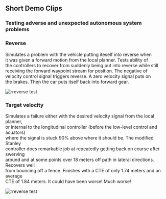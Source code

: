 
## Short Demo Clips

### Testing adverse and unexpected autonomous system problems

### Reverse 

Simulates a problem with the vehicle putting iteself into reverse when  
it was given a forward motion from the local planner. Tests ability of  
the controllers to recover from suddenly being put into reverse while still   
receiving the forward waypoint stream for position. The negative of  
velocity control signal triggers reverse. A zero velocity signal puts on  
the  brakes. Then the car puts itself back into forward gear.  




![rreverse test](demo/rev_test.gif)



### Target velocity 

Simulates a failure either with the desired velocity signal from the local planner,  
or internal to the longitudinal controller (before the low-level control and acuators)  
where the signal is stuck 90% above where it should be. The modified Stanley  
controller does remarkable job at repeatedly getting back on course after swerving  
around and at some points over 18 meters off path in lateral directions. Recovers well  
from bouncing off a fence. Finishes with a CTE of only  1.74 meters and an average  
CTE of 1.84 meters. It could have been worse! Much worse!


![rreverse test](demo/vel90over.gif)
